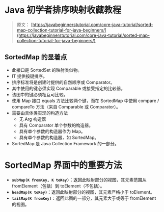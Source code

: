 # Java 初学者排序映射收藏教程

> 原文： [https://javabeginnerstutorial.com/core-java-tutorial/sorted-map-collection-tutorial-for-java-beginners/](https://javabeginnerstutorial.com/core-java-tutorial/sorted-map-collection-tutorial-for-java-beginners/)

## SortedMap 的显着点

*   此接口是 SortedSet 的映射类似物。
*   IT 提供按键排序。
*   排序标准将是创建时提供的自然顺序或 Comparator。
*   其中使用的键必须实现 Comparable 或接受指定的比较器。
*   该图中的键必须相互可比较。
*   使用 Map 接口 equals 方法比较两个键，而在 SortedMap 中使用 compare / compareTo 方法（来自 Comparable 或 Comparator）。
*   需要由具体类实现的构造方法
    *   无 Arg 构造器
    *   具有 Comparator 单个参数的构造器。
    *   具有单个参数的构造器作为 Map。
    *   具有单个参数的构造器，如 SortedMap。
*   SortedMap 是 Java Collection Framework 的一部分。

# SortedMap 界面中的重要方法

*   **`subMap(K fromKey, K toKey)`**：返回此映射部分的视图，其元素范围从 fromElement（包括）到 toElement（不包括）。
*   **`headMap(K toKey)`**：返回此映射部分的视图，其元素严格小于 toElement。
*   **`tailMap(K fromKey)`**：返回此图的一部分，其元素大于或等于 fromElement 的视图。